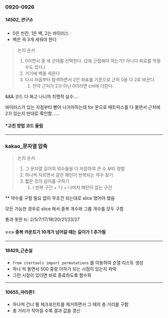 ### 0920-0926

##### 14502_연구소

- 0은 빈칸, 1은 벽, 2는 바이러스 
- 벽은 꼭 3개 세워야 한다 

> 논리 순서 
>
> 1. 0이면서 중 세 군데를 선택한다. (2에 근접해야 하는가? 아니다 퇴로를 막을 수도 있다.)
> 2. 거기에 벽을 세운다
> 3. 다시 처음부터 탐색하면서 2인 좌표를 기준으로 근처 0을 다 2로 바꾼다. 
>    1. 만약 근처가 2가 아닌 0이라면 cnt에 더한다. 

&&& 코드 다 짜고 나니까 치명적 실수....

바이러스가 있는 지점부터 뻗어 나가야하는데 for 문으로 매트릭스를 다 돌면서 근처에 2가 있는지 반대로 확인함......

#### *고친 방법 코드 올림 

<hr>

### kakao_문자열 압축

> 논리 순서
>
> 1. 그 문자열 길이의 약수들을 다 저장하여 큰 수 부터 정렬
> 2. 하나씩 자르면서 같은 패턴이 반복되는 약수 찾기 
> 3. 짧은 것의 길이를 구하기 
>    1. ( 반복 구간 + 1 ) + 나머지 패턴이 없는 구간 

** 약수를 구할 필요 없이 무조건 되는대로 slice 했어야 했음 

모든 가능한 경우로 slice 해서 중복 개수와 그룹 개수를 모두 구함 

통과 못한 tc: 2/5/7/17/18/20/21/23/27

####  ==> 중복 카운트가 10개가 넘어갈 때는 길이가 1 추가됨 

<hr>

#### 18429_근손실

- `from itertools import permutations` 를 이용하여 순열 리스트 생성
- 하나 씩 돌면서 500 중량 이하가 되는 시점이 있는지 파악
- 그런 시점이 있다면 바로 종료하도록 함수화 

<hr>

#### 10655_마라톤1

- 하나씩 건너 뛸 체크포인트를 제거하면서 그 때의 총 거리를 구함
- 총 거리가 작아질 수록 결과 값을 갱신



